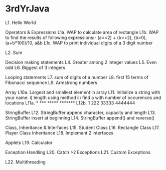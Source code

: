 # 3rdYrJava

L1. Hello World

Operators & Expressions
L1a. WAP to calculate area of rectangle
L1b. WAP to find the results of following expressions:- (a<<2) + (b>>2), (b>0), (a+b*100)/10, a&b
L1c. WAP to print individual digits of a 3 digit number

L2. Sum

Decision making statements
L4. Greater among 2 integer values
L5. Even odd
L6. Biggest of 3 integers

Looping statements
L7. sum of digits of a number
L8. first 15 terms of Fibonacci sequence
L9. Armstrong numbers

Array
L10a. Largest and smallest element in array
L11. Initialize a string with your name: i) length using method ii) find a with number of occurences and locations
L11a.    *
        ***
       *****
      *******
L12b.   1
       222
      33333
     4444444

StringBuffer
L12. StringBuffer append character, capacity and length
L13. StringBuffer insert at beginning
L14. StringBuffer append() and reverse()

Class, Inheritance & Interfaces
L15. Student Class
L16. Rectangle Class
L17. Player Class Inheritance
L18. Implement 2 interfaces

Applets
L19. Calculator

Exception Handling
L20. Catch >2 Exceptions
L21. Custom Exceptions

L22. Multithreading
